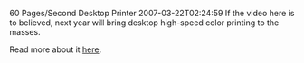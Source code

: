 60 Pages/Second Desktop Printer
2007-03-22T02:24:59
If the video here is to believed, next year will bring desktop high-speed color printing to the masses.

Read more about it [here](http://www.memjet.com/media.aspx).
